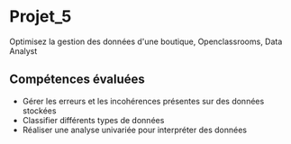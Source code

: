 # Projet_5
Optimisez la gestion des données d'une boutique, Openclassrooms, Data Analyst

## Compétences évaluées
  - Gérer les erreurs et les incohérences présentes sur des données stockées
  - Classifier différents types de données
  - Réaliser une analyse univariée pour interpréter des données
